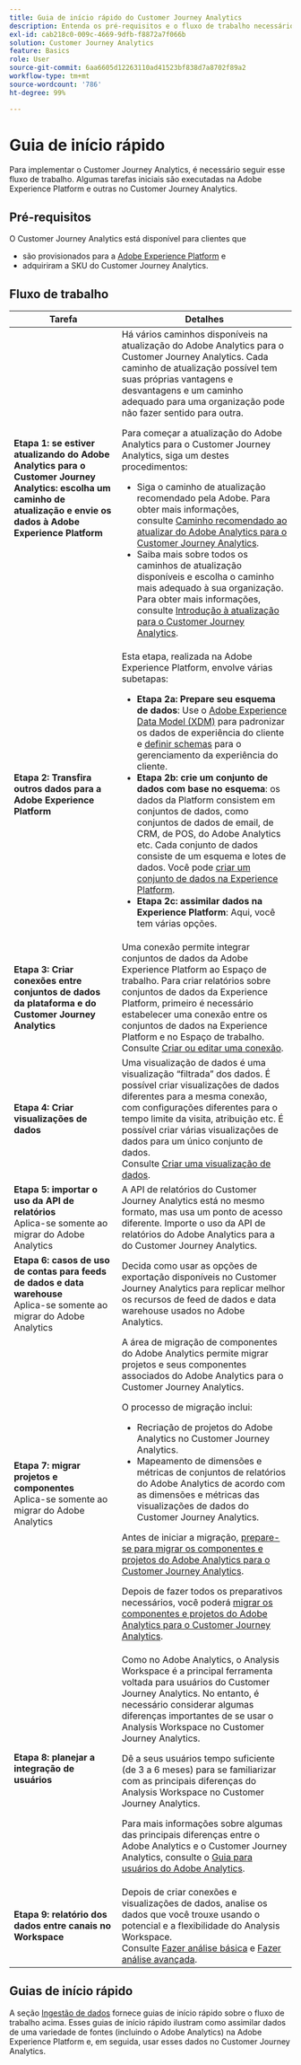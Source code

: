```yaml
---
title: Guia de início rápido do Customer Journey Analytics
description: Entenda os pré-requisitos e o fluxo de trabalho necessários para implementar o Customer Journey Analytics.
exl-id: cab218c0-009c-4669-9dfb-f8872a7f066b
solution: Customer Journey Analytics
feature: Basics
role: User
source-git-commit: 6aa6605d12263110ad41523bf838d7a8702f89a2
workflow-type: tm+mt
source-wordcount: '786'
ht-degree: 99%

---
```


# Guia de início rápido

Para implementar o Customer Journey Analytics, é necessário seguir esse fluxo de trabalho. Algumas tarefas iniciais são executadas na Adobe Experience Platform e outras no Customer Journey Analytics.

## Pré-requisitos

O Customer Journey Analytics está disponível para clientes que

* são provisionados para a [Adobe Experience Platform](https://www.adobe.com/br/experience-platform.html) e
* adquiriram a SKU do Customer Journey Analytics.

## Fluxo de trabalho

| Tarefa | Detalhes |
| --- | --- |
| **Etapa 1: se estiver atualizando do Adobe Analytics para o Customer Journey Analytics: escolha um caminho de atualização e envie os dados à Adobe Experience Platform** | Há vários caminhos disponíveis na atualização do Adobe Analytics para o Customer Journey Analytics. Cada caminho de atualização possível tem suas próprias vantagens e desvantagens e um caminho adequado para uma organização pode não fazer sentido para outra. <p>Para começar a atualização do Adobe Analytics para o Customer Journey Analytics, siga um destes procedimentos:</p><ul><li>Siga o caminho de atualização recomendado pela Adobe. Para obter mais informações, consulte [Caminho recomendado ao atualizar do Adobe Analytics para o Customer Journey Analytics](/help/getting-started/cja-upgrade/cja-upgrade-recommendations.md).</li><li>Saiba mais sobre todos os caminhos de atualização disponíveis e escolha o caminho mais adequado à sua organização. Para obter mais informações, consulte [Introdução à atualização para o Customer Journey Analytics](/help/getting-started/cja-upgrade/cja-upgrade-getstarted.md).</li></ul> |
| **Etapa 2: Transfira outros dados para a Adobe Experience Platform** | Esta etapa, realizada na Adobe Experience Platform, envolve várias subetapas:<ul><li>**Etapa 2a: Prepare seu esquema de dados**: Use o [Adobe Experience Data Model (XDM)](https://experienceleague.adobe.com/docs/experience-platform/xdm/home.html?lang=pt-BR) para padronizar os dados de experiência do cliente e [definir schemas](https://experienceleague.adobe.com/docs/experience-platform/xdm/tutorials/create-schema-ui.html?lang=pt-BR) para o gerenciamento da experiência do cliente.</li><li>**Etapa 2b: crie um conjunto de dados com base no esquema**: os dados da Platform consistem em conjuntos de dados, como conjuntos de dados de email, de CRM, de POS, do Adobe Analytics etc. Cada conjunto de dados consiste de um esquema e lotes de dados. Você pode [criar um conjunto de dados na Experience Platform](https://experienceleague.adobe.com/docs/platform-learn/getting-started-for-data-architects-and-data-engineers/create-datasets.html?lang=pt-BR).</li><li>**Etapa 2c: assimilar dados na Experience Platform**: Aqui, você tem várias opções.</li></ul> |
| **Etapa 3: Criar conexões entre conjuntos de dados da plataforma e do Customer Journey Analytics** | Uma conexão permite integrar conjuntos de dados da Adobe Experience Platform ao Espaço de trabalho. Para criar relatórios sobre conjuntos de dados da Experience Platform, primeiro é necessário estabelecer uma conexão entre os conjuntos de dados na Experience Platform e no Espaço de trabalho.<br>Consulte [Criar ou editar uma conexão](/help/connections/create-connection.md). |
| **Etapa 4: Criar visualizações de dados** | Uma visualização de dados é uma visualização “filtrada” dos dados. É possível criar visualizações de dados diferentes para a mesma conexão, com configurações diferentes para o tempo limite da visita, atribuição etc. É possível criar várias visualizações de dados para um único conjunto de dados.<br>Consulte [Criar uma visualização de dados](/help/data-views/create-dataview.md). |
| **Etapa 5: importar o uso da API de relatórios**</br> Aplica-se somente ao migrar do Adobe Analytics | A API de relatórios do Customer Journey Analytics está no mesmo formato, mas usa um ponto de acesso diferente. Importe o uso da API de relatórios do Adobe Analytics para a do Customer Journey Analytics. |
| **Etapa 6: casos de uso de contas para feeds de dados e data warehouse**</br> Aplica-se somente ao migrar do Adobe Analytics | Decida como usar as opções de exportação disponíveis no Customer Journey Analytics para replicar melhor os recursos de feed de dados e data warehouse usados no Adobe Analytics. <!-- link to docs Rob is creating --> |
| **Etapa 7: migrar projetos e componentes**</br> Aplica-se somente ao migrar do Adobe Analytics | A área de migração de componentes do Adobe Analytics permite migrar projetos e seus componentes associados do Adobe Analytics para o Customer Journey Analytics.<p>O processo de migração inclui:</p><ul><li>Recriação de projetos do Adobe Analytics no Customer Journey Analytics.</li><li>Mapeamento de dimensões e métricas de conjuntos de relatórios do Adobe Analytics de acordo com as dimensões e métricas das visualizações de dados do Customer Journey Analytics.</li></ul><p>Antes de iniciar a migração, [prepare-se para migrar os componentes e projetos do Adobe Analytics para o Customer Journey Analytics](https://experienceleague.adobe.com/pt-br/docs/analytics/admin/admin-tools/component-migration/prepare-component-migration).</p><p>Depois de fazer todos os preparativos necessários, você poderá [migrar os componentes e projetos do Adobe Analytics para o Customer Journey Analytics](https://experienceleague.adobe.com/docs/analytics/admin/admin-tools/component-migration/component-migration.html?lang=pt-BR).</p> |
| **Etapa 8: planejar a integração de usuários** | Como no Adobe Analytics, o Analysis Workspace é a principal ferramenta voltada para usuários do Customer Journey Analytics. No entanto, é necessário considerar algumas diferenças importantes de se usar o Analysis Workspace no Customer Journey Analytics.<p>Dê a seus usuários tempo suficiente (de 3 a 6 meses) para se familiarizar com as principais diferenças do Analysis Workspace no Customer Journey Analytics.</p><p>Para mais informações sobre algumas das principais diferenças entre o Adobe Analytics e o Customer Journey Analytics, consulte o [Guia para usuários do Adobe Analytics](/help/getting-started/aa-to-cja-user.md).</p> |
| **Etapa 9: relatório dos dados entre canais no Workspace** | Depois de criar conexões e visualizações de dados, analise os dados que você trouxe usando o potencial e a flexibilidade do Analysis Workspace.<br>Consulte [Fazer análise básica](/help/analysis-workspace/perform-basic-analysis.md) e [Fazer análise avançada](/help/analysis-workspace/perform-adv-analysis.md). |

## Guias de início rápido

A seção [Ingestão de dados](../data-ingestion/data-ingestion.md) fornece guias de início rápido sobre o fluxo de trabalho acima. Esses guias de início rápido ilustram como assimilar dados de uma variedade de fontes (incluindo o Adobe Analytics) na Adobe Experience Platform e, em seguida, usar esses dados no Customer Journey Analytics.
